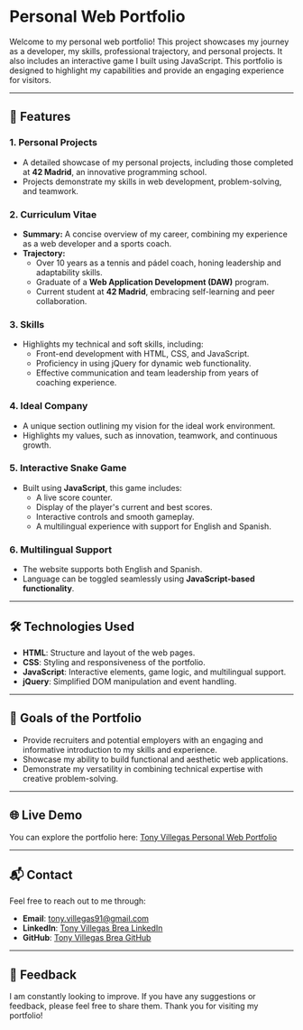 # Personal Web Portfolio

Welcome to my personal web portfolio! This project showcases my journey as a developer, my skills, professional trajectory, and personal projects. It also includes an interactive game I built using JavaScript. This portfolio is designed to highlight my capabilities and provide an engaging experience for visitors.

---

## 🚀 **Features**

### 1. **Personal Projects**
   - A detailed showcase of my personal projects, including those completed at **42 Madrid**, an innovative programming school.
   - Projects demonstrate my skills in web development, problem-solving, and teamwork.

### 2. **Curriculum Vitae**
   - **Summary:** A concise overview of my career, combining my experience as a web developer and a sports coach.
   - **Trajectory:**
     - Over 10 years as a tennis and pádel coach, honing leadership and adaptability skills.
     - Graduate of a **Web Application Development (DAW)** program.
     - Current student at **42 Madrid**, embracing self-learning and peer collaboration.

### 3. **Skills**
   - Highlights my technical and soft skills, including:
     - Front-end development with HTML, CSS, and JavaScript.
     - Proficiency in using jQuery for dynamic web functionality.
     - Effective communication and team leadership from years of coaching experience.

### 4. **Ideal Company**
   - A unique section outlining my vision for the ideal work environment.
   - Highlights my values, such as innovation, teamwork, and continuous growth.

### 5. **Interactive Snake Game**
   - Built using **JavaScript**, this game includes:
     - A live score counter.
     - Display of the player's current and best scores.
     - Interactive controls and smooth gameplay.
     - A multilingual experience with support for English and Spanish.

### 6. **Multilingual Support**
   - The website supports both English and Spanish.
   - Language can be toggled seamlessly using **JavaScript-based functionality**.

---

## 🛠️ **Technologies Used**

- **HTML**: Structure and layout of the web pages.
- **CSS**: Styling and responsiveness of the portfolio.
- **JavaScript**: Interactive elements, game logic, and multilingual support.
- **jQuery**: Simplified DOM manipulation and event handling.

---

## 🎯 **Goals of the Portfolio**

- Provide recruiters and potential employers with an engaging and informative introduction to my skills and experience.
- Showcase my ability to build functional and aesthetic web applications.
- Demonstrate my versatility in combining technical expertise with creative problem-solving.

---

## 🌐 **Live Demo**

You can explore the portfolio here: [Tony Villegas Personal Web Portfolio](https://tonyvillegas91.github.io/my-web-portfolio/)

---

## 📬 **Contact**

Feel free to reach out to me through:
- **Email**: [tony.villegas91@gmail.com](mailto:tony.villegas91@gmail.com)
- **LinkedIn**: [Tony Villegas Brea LinkedIn](https://www.linkedin.com/in/antoniovillegas91/)
- **GitHub**: [Tony Villegas  Brea GitHub](https://github.com/tonyvillegas91)

---

## 🎉 **Feedback**

I am constantly looking to improve. If you have any suggestions or feedback, please feel free to share them. Thank you for visiting my portfolio!
